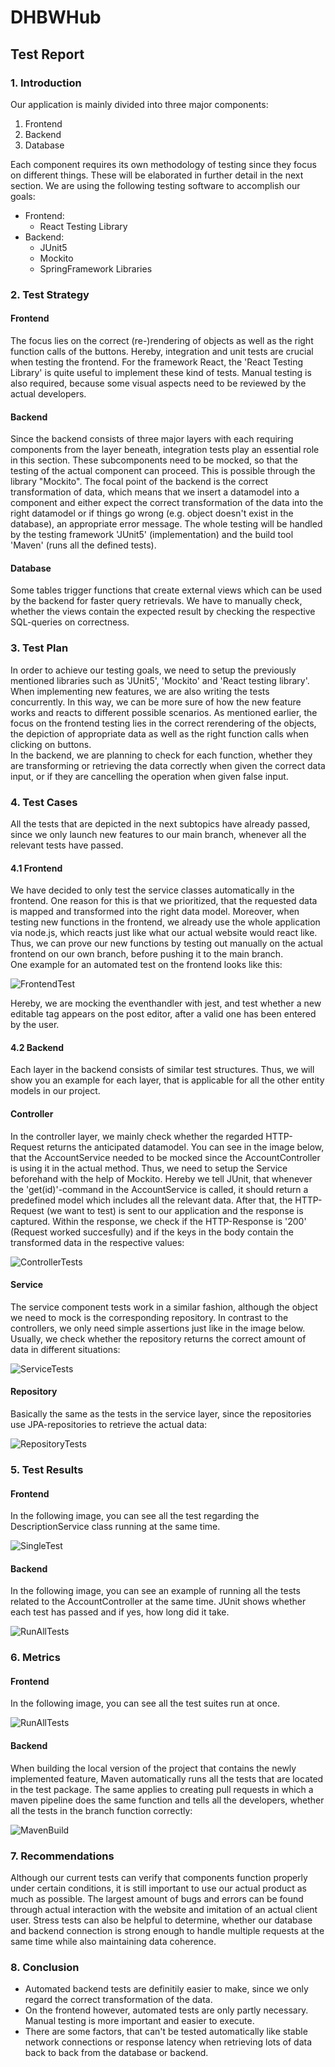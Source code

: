 # DHBWHub
## Test Report

### 1. Introduction
Our application is mainly divided into three major components:
1.  Frontend
2.  Backend
3.  Database  

Each component requires its own methodology of testing since they focus on different things. These will be elaborated in further detail in the next section. We are using the following testing software to accomplish our goals:
- Frontend:
  - React Testing Library
- Backend:
  - JUnit5
  - Mockito
  - SpringFramework Libraries

### 2. Test Strategy
#### Frontend
The focus lies on the correct (re-)rendering of objects as well as the right function calls of the buttons. Hereby, integration and unit tests are crucial when testing the frontend. For the framework React, the 'React Testing Library' is quite useful to implement these kind of tests. Manual testing is also required, because some visual aspects need to be reviewed by the actual developers.
#### Backend
Since the backend consists of three major layers with each requiring components from the layer beneath, integration tests play an essential role in this section. These subcomponents need to be mocked, so that the testing of the actual component can proceed. This is possible through the library "Mockito". The focal point of the backend is the correct transformation of data, which means that we insert a datamodel into a component and either expect the correct transformation of the data into the right datamodel or if things go wrong (e.g. object doesn't exist in the database), an appropriate error message. The whole testing will be handled by the testing framework 'JUnit5' (implementation) and the build tool 'Maven' (runs all the defined tests).
#### Database
Some tables trigger functions that create external views which can be used by the backend for faster query retrievals. We have to manually check, whether the views contain the expected result by checking the respective SQL-queries on correctness.

### 3. Test Plan
In order to achieve our testing goals, we need to setup the previously mentioned libraries such as 'JUnit5', 'Mockito' and 'React testing library'. When implementing new features, we are also writing the tests concurrently. In this way, we can be more sure of how the new feature works and reacts to different possible scenarios.
As mentioned earlier, the focus on the frontend testing lies in the correct rerendering of the objects, the depiction of appropriate data as well as the right function calls when clicking on buttons.  
In the backend, we are planning to check for each function, whether they are transforming or retrieving the data correctly when given the correct data input, or if they are cancelling the operation when given false input.

### 4. Test Cases
All the tests that are depicted in the next subtopics have already passed, since we only launch new features to our main branch, whenever all the relevant tests have passed.
#### 4.1 Frontend
We have decided to only test the service classes automatically in the frontend. One reason for this is that we prioritized, that the requested data is mapped and transformed into the right data model. Moreover, when testing new functions in the frontend, we already use the whole application via node.js, which reacts just like what our actual website would react like. Thus, we can prove our new functions by testing out manually on the actual frontend on our own branch, before pushing it to the main branch.  
One example for an automated test on the frontend looks like this:  
  
![FrontendTest](https://github.com/SE-TINF22B6/DHBWhub/assets/122597204/69a1521e-1502-4429-89f6-cbbbabae9df7)

Hereby, we are mocking the eventhandler with jest, and test whether a new editable tag appears on the post editor, after a valid one has been entered by the user. 

#### 4.2 Backend
Each layer in the backend consists of similar test structures. Thus, we will show you an example for each layer, that is applicable for all the other entity models in our project.
#### Controller
In the controller layer, we mainly check whether the regarded HTTP-Request returns the anticipated datamodel. You can see in the image below, that the AccountService needed to be mocked since the AccountController is using it in the actual method. Thus, we need to setup the Service beforehand with the help of Mockito. Hereby we tell JUnit, that whenever the 'get(id)'-command in the AccountService is called, it should return a predefined model which includes all the relevant data. After that, the HTTP-Request (we want to test) is sent to our application and the response is captured. Within the response, we check if the HTTP-Response is '200' (Request worked succesfully) and if the keys in the body contain the transformed data in the respective values:
  
![ControllerTests](https://github.com/SE-TINF22B6/DHBWhub/assets/122597204/5a399852-b154-4c17-ba18-aaf34ae8af90)

#### Service
The service component tests work in a similar fashion, although the object we need to mock is the corresponding repository. In contrast to the controllers, we only need simple assertions just like in the image below. Usually, we check whether the repository returns the correct amount of data in different situations:  
  
![ServiceTests](https://github.com/SE-TINF22B6/DHBWhub/assets/122597204/1c4f06c4-1a43-4d38-899a-b39cd81bdbf0)

#### Repository
Basically the same as the tests in the service layer, since the repositories use JPA-repositories to retrieve the actual data:

![RepositoryTests](https://github.com/SE-TINF22B6/DHBWhub/assets/122597204/f772b6e8-097e-4d29-b287-ed3b7b314ac1)

### 5. Test Results 
#### Frontend
In the following image, you can see all the test regarding the DescriptionService class running at the same time.
  
![SingleTest](https://github.com/SE-TINF22B6/DHBWhub/assets/122597204/50969957-8fa3-4c3a-85fb-bba9ca503a72)
  
#### Backend
In the following image, you can see an example of running all the tests related to the AccountController at the same time. JUnit shows whether each test has passed and if yes, how long did it take.  
  
![RunAllTests](https://github.com/SE-TINF22B6/DHBWhub/assets/122597204/da3354e6-5230-4d76-999c-a9a6b4865480)

### 6. Metrics
#### Frontend
In the following image, you can see all the test suites run at once. 
  
![RunAllTests](https://github.com/SE-TINF22B6/DHBWhub/assets/122597204/df0ac362-6b32-4131-ab41-1720eda34c1c)
  
#### Backend
When building the local version of the project that contains the newly implemented feature, Maven automatically runs all the tests that are located in the test package. The same applies to creating pull requests in which a maven pipeline does the same function and tells all the developers, whether all the tests in the branch function correctly:

![MavenBuild](https://github.com/SE-TINF22B6/DHBWhub/assets/122597204/01b72b92-ab64-4632-add9-03d2c699ca94)
  
### 7. Recommendations
Although our current tests can verify that components function properly under certain conditions, it is still important to use our actual product as much as possible. The largest amount of bugs and errors can be found through actual interaction with the website and imitation of an actual client user. Stress tests can also be helpful to determine, whether our database and backend connection is strong enough to handle multiple requests at the same time while also maintaining data coherence.  
  
### 8. Conclusion
- Automated backend tests are definitily easier to make, since we only regard the correct transformation of the data.
- On the frontend however, automated tests are only partly necessary. Manual testing is more important and easier to execute.
- There are some factors, that can't be tested automatically like stable network connections or response latency when retrieving lots of data back to back from the database or backend.
